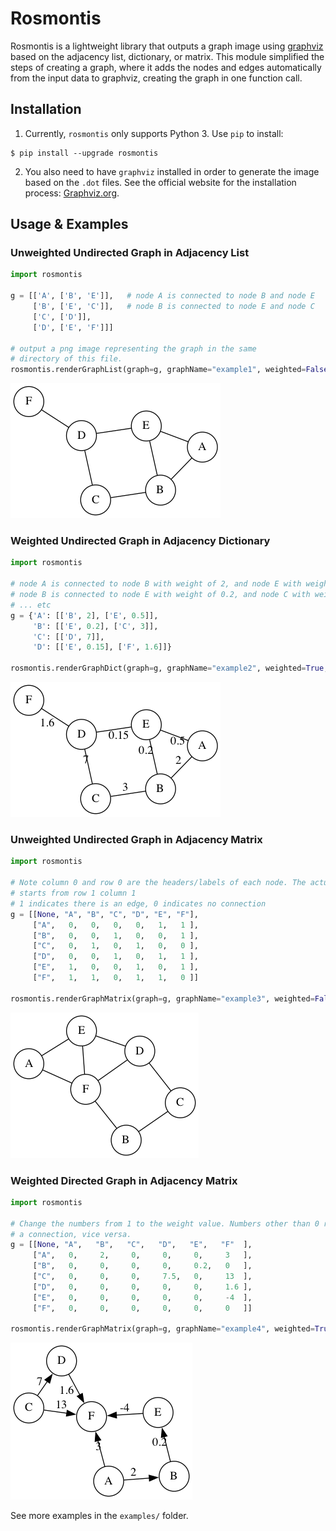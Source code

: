 # Rosmontis

Rosmontis is a lightweight library that outputs a graph image using [graphviz](https://github.com/xflr6/graphviz) based on the adjacency list, dictionary, or matrix. This module simplified the steps of creating a graph, where it adds the nodes and edges automatically from the input data to graphviz, creating the graph in one function call.

## Installation

1. Currently, `rosmontis` only supports Python 3. Use `pip` to install:

```shell
$ pip install --upgrade rosmontis
```

2. You also need to have `graphviz` installed in order to generate the image based on the `.dot` files. See the official website for the installation process: [Graphviz.org](https://graphviz.org/download/).

## Usage & Examples

### Unweighted Undirected Graph in Adjacency List

```python
import rosmontis

g = [['A', ['B', 'E']],   # node A is connected to node B and node E
     ['B', ['E', 'C']],   # node B is connected to node E and node C
     ['C', ['D']], 
     ['D', ['E', 'F']]]

# output a png image representing the graph in the same
# directory of this file.
rosmontis.renderGraphList(graph=g, graphName="example1", weighted=False, directed=False)
```
<img src="https://raw.githubusercontent.com/apo11o-M/rosmontis/main/img/example1.png">


### Weighted Undirected Graph in Adjacency Dictionary

```python
import rosmontis

# node A is connected to node B with weight of 2, and node E with weight of 0.5
# node B is connected to node E with weight of 0.2, and node C with weight of 3
# ... etc
g = {'A': [['B', 2], ['E', 0.5]], 
     'B': [['E', 0.2], ['C', 3]], 
     'C': [['D', 7]], 
     'D': [['E', 0.15], ['F', 1.6]]}

rosmontis.renderGraphDict(graph=g, graphName="example2", weighted=True, directed=False)
```
<img src="https://raw.githubusercontent.com/apo11o-M/rosmontis/main/img/example2.png">

### Unweighted Undirected Graph in Adjacency Matrix

```python
import rosmontis

# Note column 0 and row 0 are the headers/labels of each node. The actual weight
# starts from row 1 column 1
# 1 indicates there is an edge, 0 indicates no connection
g = [[None, "A", "B", "C", "D", "E", "F"],
     ["A",   0,   0,   0,   0,   1,   1 ],
     ["B",   0,   0,   1,   0,   0,   1 ],
     ["C",   0,   1,   0,   1,   0,   0 ],
     ["D",   0,   0,   1,   0,   1,   1 ],
     ["E",   1,   0,   0,   1,   0,   1 ],
     ["F",   1,   1,   0,   1,   1,   0 ]]

rosmontis.renderGraphMatrix(graph=g, graphName="example3", weighted=False, directed=False)
```
<img src="https://raw.githubusercontent.com/apo11o-M/rosmontis/main/img/example3.png">

### Weighted Directed Graph in Adjacency Matrix

```python
import rosmontis

# Change the numbers from 1 to the weight value. Numbers other than 0 represents
# a connection, vice versa.
g = [[None, "A",   "B",   "C",   "D",   "E",   "F"  ],
     ["A",   0,     2,     0,     0,     0,     3   ],
     ["B",   0,     0,     0,     0,     0.2,   0   ],
     ["C",   0,     0,     0,     7.5,   0,     13  ],
     ["D",   0,     0,     0,     0,     0,     1.6 ],
     ["E",   0,     0,     0,     0,     0,     -4  ],
     ["F",   0,     0,     0,     0,     0,     0   ]]

rosmontis.renderGraphMatrix(graph=g, graphName="example4", weighted=True, directed=True)
```
<img src="https://raw.githubusercontent.com/apo11o-M/rosmontis/main/img/example4.png">

See more examples in the `examples/` folder.
